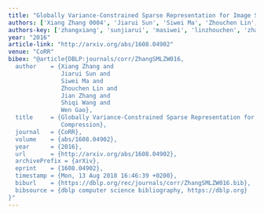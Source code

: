 ```yaml
---
title: "Globally Variance-Constrained Sparse Representation for Image Set Compression."
authors: ['Xiang Zhang 0004', 'Jiarui Sun', 'Siwei Ma', 'Zhouchen Lin', 'Jian Zhang 0018', 'Shiqi Wang', 'Wen Gao 0001']
authors-key: ['zhangxiang', 'sunjiarui', 'masiwei', 'linzhouchen', 'zhangjian', 'wangshiqi', 'gaowen']
year: "2016"
article-link: "http://arxiv.org/abs/1608.04902"
venue: "CoRR"
bibex: "@article{DBLP:journals/corr/ZhangSMLZW016,
  author    = {Xiang Zhang and
               Jiarui Sun and
               Siwei Ma and
               Zhouchen Lin and
               Jian Zhang and
               Shiqi Wang and
               Wen Gao},
  title     = {Globally Variance-Constrained Sparse Representation for Image Set
               Compression},
  journal   = {CoRR},
  volume    = {abs/1608.04902},
  year      = {2016},
  url       = {http://arxiv.org/abs/1608.04902},
  archivePrefix = {arXiv},
  eprint    = {1608.04902},
  timestamp = {Mon, 13 Aug 2018 16:46:39 +0200},
  biburl    = {https://dblp.org/rec/journals/corr/ZhangSMLZW016.bib},
  bibsource = {dblp computer science bibliography, https://dblp.org}
}"
---
```

